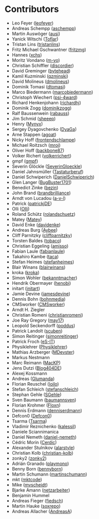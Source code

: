 # Contributors

 * Leo Feyer ([leofeyer](https://github.com/leofeyer))
 * Andreas Schempp ([aschempp](https://github.com/aschempp))
 * Martin Auswöger ([ausi](https://github.com/ausi))
 * Yanick Witschi ([Toflar](https://github.com/Toflar))
 * Tristan Lins ([tristanlins](https://github.com/tristanlins))
 * Fritz Michael Gschwantner ([fritzmg](https://github.com/fritzmg))
 * Hannes ([xchs](https://github.com/xchs))
 * Moritz Vondano ([m-vo](https://github.com/m-vo))
 * Christian Schiffler ([discordier](https://github.com/discordier))
 * David Greminger ([bytehead](https://github.com/bytehead))
 * Kamil Kuzminski ([qzminski](https://github.com/qzminski))
 * David Molineus ([dmolineus](https://github.com/dmolineus))
 * Dominik Tomasi ([dtomasi](https://github.com/dtomasi))
 * Marco Biedermann ([marcobiedermann](https://github.com/marcobiedermann))
 * Christoph Wiechert ([psi-4ward](https://github.com/psi-4ward))
 * Richard Henkenjohann ([richardhj](https://github.com/richardhj))
 * Dominik Zogg ([dominikzogg](https://github.com/dominikzogg))
 * Ralf Baussenwein ([rabauss](https://github.com/rabauss))
 * Jim Schmid ([sheeep](https://github.com/sheeep))
 * Henry ([Mynyx](https://github.com/Mynyx))
 * Sergey Dyagovchenko ([DyaGa](https://github.com/DyaGa))
 * Arne Stappen ([agoat](https://github.com/agoat))
 * Nicky Hoff ([frontendschlampe](https://github.com/frontendschlampe))
 * Michael Roitzsch ([mroi](https://github.com/mroi))
 * Oliver Hoff ([backbone87](https://github.com/backbone87))
 * Volker Richert ([volkerrichert](https://github.com/volkerrichert))
 * gmpf ([gmpf](https://github.com/gmpf))
 * Severin Glöckle ([SeverinGloeckle](https://github.com/SeverinGloeckle))
 * Daniel Jahnsmüller ([Tastaturberuf](https://github.com/Tastaturberuf))
 * Daniel Schwiperich ([DanielSchwiperich](https://github.com/DanielSchwiperich))
 * Glen Langer ([BugBuster1701](https://github.com/BugBuster1701))
 * Benedict Zinke ([bezin](https://github.com/bezin))
 * John Brand ([brandbrilliance](https://github.com/brandbrilliance))
 * Arndt von Lucadou ([a-v-l](https://github.com/a-v-l))
 * Patrick ([patrickjDE](https://github.com/patrickjDE))
 * Olli ([Olli](https://github.com/Olli))
 * Roland Schütz ([rolandschuetz](https://github.com/rolandschuetz))
 * Matey ([Matey](https://github.com/Matey))
 * David Enke ([davidenke](https://github.com/davidenke))
 * Andreas Burg ([Aybee](https://github.com/Aybee))
 * Cliff Parnitzky ([cliffparnitzky](https://github.com/cliffparnitzky))
 * Torsten Baldes ([tobaco](https://github.com/tobaco))
 * Christian Eggeling ([amisso](https://github.com/amisso))
 * Fabian Laule ([fabianlaule](https://github.com/fabianlaule))
 * Takahiro Kambe ([taca](https://github.com/taca))
 * Stefan Heimes ([stefanheimes](https://github.com/stefanheimes))
 * Blair Winans ([blairwinans](https://github.com/blairwinans))
 * kroka ([kroka](https://github.com/kroka))
 * Simon Wohler ([bekanntmacher](https://github.com/bekanntmacher))
 * Hendrik Obermayer ([henobi](https://github.com/henobi))
 * initart ([initart](https://github.com/initart))
 * Jamie Devine ([jamesdevine](https://github.com/jamesdevine))
 * Dennis Bohn ([bohnmedia](https://github.com/bohnmedia))
 * CMSworker ([CMSworker](https://github.com/CMSworker))
 * Arndt H. Ziegler
 * Christian Romeni ([christianromeni](https://github.com/christianromeni))
 * Joe Ray Gregory ([may17](https://github.com/may17))
 * Leopold Seckendorff ([poddus](https://github.com/poddus))
 * Patrick Landolt ([scuben](https://github.com/scuben))
 * Simon Reitinger ([simonreitinger](https://github.com/simonreitinger))
 * Patrick Froch ([eS-IT](https://github.com/eS-IT))
 * Physiklehrer ([Physiklehrer](https://github.com/Physiklehrer))
 * Mathias Arzberger ([MDevster](https://github.com/MDevster))
 * Markus Nestmann
 * Marc Reimann ([MacKP](https://github.com/MacKP))
 * Jens Dutzi ([Blog404DE](https://github.com/Blog404DE))
 * Alexej Kossmann
 * Andreas ([Glumanda](https://github.com/Glumanda))
 * Florian Reuschel ([loilo](https://github.com/loilo))
 * Stefan Schleich ([stefanschleich](https://github.com/stefanschleich))
 * Stephan Gehle ([SGehle](https://github.com/SGehle))
 * Sven Baumann ([baumannsven](https://github.com/baumannsven))
 * Florian Krohmer ([Floxn](https://github.com/Floxn))
 * Dennis Erdmann ([denniserdmann](https://github.com/denniserdmann))
 * Defcon0 ([Defcon0](https://github.com/Defcon0))
 * Tsarma ([Tsarma](https://github.com/Tsarma))
 * Vladimir Reznichenko ([kalessil](https://github.com/kalessil))
 * Daniele Sciannimanica
 * Daniel Nemeth ([daniel-nemeth](https://github.com/daniel-nemeth))
 * Cédric Morin ([Cerdic](https://github.com/Cerdic))
 * Alexander Stulnikov ([alarstyle](https://github.com/alarstyle))
 * Christian Kolb ([christian-kolb](https://github.com/christian-kolb))
 * zonky2 ([zonky2](https://github.com/zonky2))
 * Adrián Granado ([playmono](https://github.com/playmono))
 * Benny Born ([bennyborn](https://github.com/bennyborn))
 * Martin Schumann ([martinschumann](https://github.com/martinschumann))
 * mkt ([mktcode](https://github.com/mktcode))
 * Mike ([mvscheidt](https://github.com/mvscheidt))
 * Bjarke Amann ([netzarbeiter](https://github.com/netzarbeiter))
 * Benjamin Hummel
 * Andreas Fieger ([fiedsch](https://github.com/fiedsch))
 * Martin Hauke ([soxrepo](https://github.com/soxrepo))
 * Andreas Allacher ([AndreasA](https://github.com/AndreasA))
